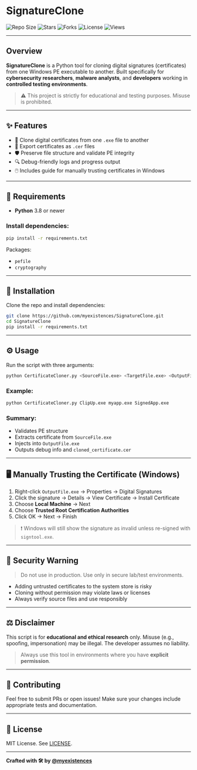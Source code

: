 # SignatureClone

![Repo Size](https://img.shields.io/github/repo-size/myexistences/SignatureClone?style=flat-square)
![Stars](https://img.shields.io/github/stars/myexistences/SignatureClone?style=flat-square)
![Forks](https://img.shields.io/github/forks/myexistences/SignatureClone?style=flat-square)
![License](https://img.shields.io/github/license/myexistences/SignatureClone?style=flat-square)
![Views](https://komarev.com/ghpvc/?username=myexistences\&label=Repo%20Views\&color=blue\&style=flat-square)

---

## Overview

**SignatureClone** is a Python tool for cloning digital signatures (certificates) from one Windows PE executable to another. Built specifically for **cybersecurity researchers**, **malware analysts**, and **developers** working in **controlled testing environments**.

> ⚠️ This project is strictly for educational and testing purposes. Misuse is prohibited.

---

## ✨ Features

* 🧬 Clone digital certificates from one `.exe` file to another
* 📁 Export certificates as `.cer` files
* 🛡️ Preserve file structure and validate PE integrity
* 🔍 Debug-friendly logs and progress output
* 🖱️ Includes guide for manually trusting certificates in Windows

---

## 🔧 Requirements

* **Python** 3.8 or newer

### Install dependencies:

```bash
pip install -r requirements.txt
```

Packages:

* `pefile`
* `cryptography`

---

## 🚀 Installation

Clone the repo and install dependencies:

```bash
git clone https://github.com/myexistences/SignatureClone.git
cd SignatureClone
pip install -r requirements.txt
```

---

## ⚙️ Usage

Run the script with three arguments:

```bash
python CertificateCloner.py <SourceFile.exe> <TargetFile.exe> <OutputFile.exe>
```

### Example:

```bash
python CertificateCloner.py ClipUp.exe myapp.exe SignedApp.exe
```

### Summary:

* Validates PE structure
* Extracts certificate from `SourceFile.exe`
* Injects into `OutputFile.exe`
* Outputs debug info and `cloned_certificate.cer`

---

## 🖥️ Manually Trusting the Certificate (Windows)

1. Right-click `OutputFile.exe` → Properties → Digital Signatures
2. Click the signature → Details → View Certificate → Install Certificate
3. Choose **Local Machine** → Next
4. Choose **Trusted Root Certification Authorities**
5. Click OK → Next → Finish

> ❗ Windows will still show the signature as invalid unless re-signed with `signtool.exe`.

---

## 🔐 Security Warning

> Do not use in production. Use only in secure lab/test environments.

* Adding untrusted certificates to the system store is risky
* Cloning without permission may violate laws or licenses
* Always verify source files and use responsibly

---

## ⚖️ Disclaimer

This script is for **educational and ethical research** only. Misuse (e.g., spoofing, impersonation) may be illegal. The developer assumes no liability.

> Always use this tool in environments where you have **explicit permission**.

---

## 🤝 Contributing

Feel free to submit PRs or open issues! Make sure your changes include appropriate tests and documentation.

---

## 📄 License

MIT License. See [LICENSE](LICENSE).

---

**Crafted with 🛠️ by [@myexistences](https://github.com/myexistences)**
